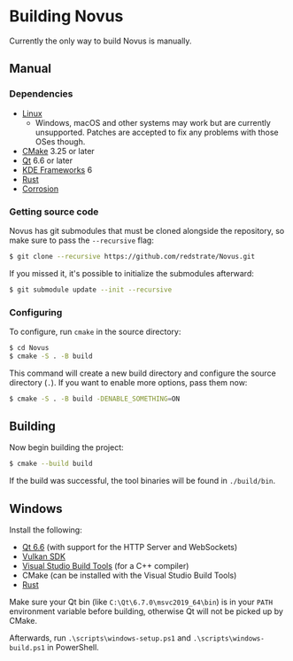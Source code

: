# Building Novus

Currently the only way to build Novus is manually.

## Manual

### Dependencies

* [Linux](https://kernel.org/)
  * Windows, macOS and other systems may work but are currently unsupported. Patches are accepted to fix any problems with those OSes though.
* [CMake](https://cmake.org) 3.25 or later
* [Qt](https://www.qt.io/) 6.6 or later
* [KDE Frameworks](https://develop.kde.org/products/frameworks/) 6
* [Rust](https://www.rust-lang.org/)
* [Corrosion](https://github.com/corrosion-rs/corrosion)

### Getting source code

Novus has git submodules that must be cloned alongside the repository, so make sure to pass the `--recursive` flag:

```bash
$ git clone --recursive https://github.com/redstrate/Novus.git
```

If you missed it, it's possible to initialize the submodules afterward:

```bash
$ git submodule update --init --recursive
```

### Configuring

To configure, run `cmake` in the source directory:

```bash
$ cd Novus
$ cmake -S . -B build
```

This command will create a new build directory and configure the source directory (`.`). If you want to enable more options, pass them now:

```bash
$ cmake -S . -B build -DENABLE_SOMETHING=ON
```

## Building

Now begin building the project:

```bash
$ cmake --build build
```

If the build was successful, the tool binaries will be found in `./build/bin`.

## Windows

Install the following:

* [Qt 6.6](https://doc.qt.io/qt-6/get-and-install-qt.html) (with support for the HTTP Server and WebSockets)
* [Vulkan SDK](https://vulkan.lunarg.com/sdk/home#windows)
* [Visual Studio Build Tools](https://visualstudio.microsoft.com/downloads/) (for a C++ compiler)
* CMake (can be installed with the Visual Studio Build Tools)
* [Rust](https://www.rust-lang.org/tools/install)

Make sure your Qt bin (like `C:\Qt\6.7.0\msvc2019_64\bin`) is in your `PATH` environment variable before building, otherwise Qt will not be picked up by CMake.

Afterwards, run `.\scripts\windows-setup.ps1` and `.\scripts\windows-build.ps1` in PowerShell.
